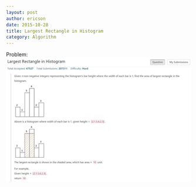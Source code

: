 ```yaml
---
layout: post
author: ericson
date: 2015-10-28
title: Largest Rectangle in Histogram
category: Algorithm
---
```


Problem:<br/>
![题目](https://github.com/ericsonyc/ericsonyc.github.io/raw/master/images/leetcode84.jpg)